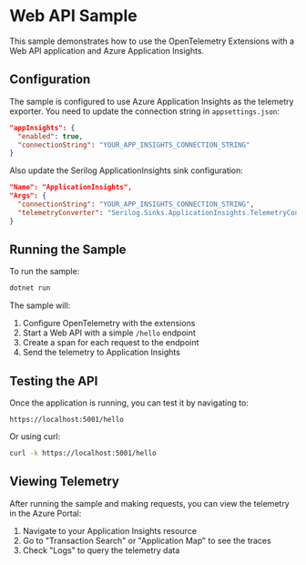 # Web API Sample

This sample demonstrates how to use the OpenTelemetry Extensions with a Web API application and Azure Application Insights.

## Configuration

The sample is configured to use Azure Application Insights as the telemetry exporter. You need to update the connection string in `appsettings.json`:

```json
"appInsights": {
  "enabled": true,
  "connectionString": "YOUR_APP_INSIGHTS_CONNECTION_STRING"
}
```

Also update the Serilog ApplicationInsights sink configuration:

```json
"Name": "ApplicationInsights",
"Args": {
  "connectionString": "YOUR_APP_INSIGHTS_CONNECTION_STRING",
  "telemetryConverter": "Serilog.Sinks.ApplicationInsights.TelemetryConverters.TraceTelemetryConverter, Serilog.Sinks.ApplicationInsights"
}
```

## Running the Sample

To run the sample:

```bash
dotnet run
```

The sample will:
1. Configure OpenTelemetry with the extensions
2. Start a Web API with a simple `/hello` endpoint
3. Create a span for each request to the endpoint
4. Send the telemetry to Application Insights

## Testing the API

Once the application is running, you can test it by navigating to:

```
https://localhost:5001/hello
```

Or using curl:

```bash
curl -k https://localhost:5001/hello
```

## Viewing Telemetry

After running the sample and making requests, you can view the telemetry in the Azure Portal:
1. Navigate to your Application Insights resource
2. Go to "Transaction Search" or "Application Map" to see the traces
3. Check "Logs" to query the telemetry data
